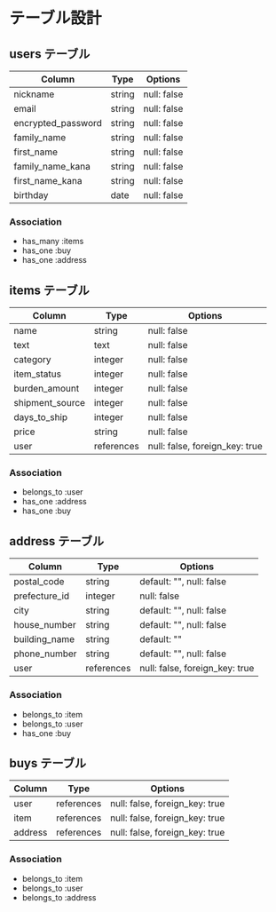 # テーブル設計

## users テーブル

| Column                  | Type    | Options     |
| ----------------------- | ------- | ----------- |
| nickname                | string  | null: false |
| email                   | string  | null: false |
| encrypted_password      | string  | null: false |
| family_name             | string  | null: false |
| first_name              | string  | null: false |
| family_name_kana        | string  | null: false |
| first_name_kana         | string  | null: false |
| birthday                | date    | null: false |

### Association

- has_many :items
- has_one :buy
- has_one :address
 

## items テーブル

| Column          | Type       | Options                        |
| --------------- | ---------- | -------------------------------|
| name            | string     | null: false                    |
| text            | text       | null: false                    |
| category        | integer    | null: false                    |
| item_status     | integer    | null: false                    |
| burden_amount   | integer    | null: false                    |
| shipment_source | integer    | null: false                    |
| days_to_ship    | integer    | null: false                    |
| price           | string     | null: false                    |
| user            | references | null: false, foreign_key: true |

### Association

- belongs_to :user
- has_one    :address
- has_one    :buy

## address テーブル

| Column         | Type       | Options                                     |
| -------------- | ---------- | ------------------------------------------- |
| postal_code    | string     | default: "", null: false                    |
| prefecture_id  | integer    |              null: false                    |
| city           | string     | default: "", null: false                    |
| house_number   | string     | default: "", null: false                    |
| building_name  | string     | default: ""                                 |
| phone_number   | string     | default: "", null: false                    |
| user           | references |              null: false, foreign_key: true |

### Association

- belongs_to :item
- belongs_to :user
- has_one    :buy

## buys テーブル

| Column         | Type       | Options                        |
| -------------- | ---------- | ------------------------------ |
| user           | references | null: false, foreign_key: true |
| item           | references | null: false, foreign_key: true |
| address        | references | null: false, foreign_key: true |

### Association

- belongs_to :item
- belongs_to :user
- belongs_to :address

